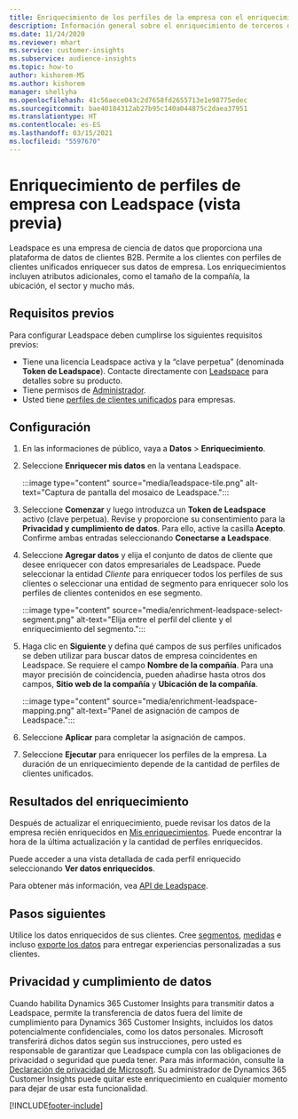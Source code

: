 ```yaml
---
title: Enriquecimiento de los perfiles de la empresa con el enriquecimiento de terceros de Leadspace
description: Información general sobre el enriquecimiento de terceros de Leadspace.
ms.date: 11/24/2020
ms.reviewer: mhart
ms.service: customer-insights
ms.subservice: audience-insights
ms.topic: how-to
author: kishorem-MS
ms.author: kishorem
manager: shellyha
ms.openlocfilehash: 41c56aece043c2d7658fd2655713e1e98775edec
ms.sourcegitcommit: bae40184312ab27b95c140a044875c2daea37951
ms.translationtype: HT
ms.contentlocale: es-ES
ms.lasthandoff: 03/15/2021
ms.locfileid: "5597670"
---
```

# <a name="enrichment-of-company-profiles-with-leadspace-preview"></a>Enriquecimiento de perfiles de empresa con Leadspace (vista previa)

Leadspace es una empresa de ciencia de datos que proporciona una plataforma de datos de clientes B2B. Permite a los clientes con perfiles de clientes unificados enriquecer sus datos de empresa. Los enriquecimientos incluyen atributos adicionales, como el tamaño de la compañía, la ubicación, el sector y mucho más.

## <a name="prerequisites"></a>Requisitos previos

Para configurar Leadspace deben cumplirse los siguientes requisitos previos:

- Tiene una licencia Leadspace activa y la “clave perpetua” (denominada **Token de Leadspace**). Contacte directamente con [Leadspace](https://www.leadspace.com/products/leadspace-on-demand/) para detalles sobre su producto.
- Tiene permisos de [Administrador](permissions.md#administrator).
- Usted tiene [perfiles de clientes unificados](customer-profiles.md) para empresas.

## <a name="configuration"></a>Configuración

1. En las informaciones de público, vaya a **Datos** > **Enriquecimiento**.

1. Seleccione **Enriquecer mis datos** en la ventana Leadspace.

   :::image type="content" source="media/leadspace-tile.png" alt-text="Captura de pantalla del mosaico de Leadspace.":::

1. Seleccione **Comenzar** y luego introduzca un **Token de Leadspace** activo (clave perpetua). Revise y proporcione su consentimiento para la **Privacidad y cumplimiento de datos**. Para ello, active la casilla **Acepto**. Confirme ambas entradas seleccionando **Conectarse a Leadspace**.

1. Seleccione **Agregar datos** y elija el conjunto de datos de cliente que desee enriquecer con datos empresariales de Leadspace. Puede seleccionar la entidad *Cliente* para enriquecer todos los perfiles de sus clientes o seleccionar una entidad de segmento para enriquecer solo los perfiles de clientes contenidos en ese segmento.

   :::image type="content" source="media/enrichment-leadspace-select-segment.png" alt-text="Elija entre el perfil del cliente y el enriquecimiento del segmento.":::

1. Haga clic en **Siguiente** y defina qué campos de sus perfiles unificados se deben utilizar para buscar datos de empresa coincidentes en Leadspace. Se requiere el campo **Nombre de la compañía**. Para una mayor precisión de coincidencia, pueden añadirse hasta otros dos campos, **Sitio web de la compañía** y **Ubicación de la compañía**.

   :::image type="content" source="media/enrichment-leadspace-mapping.png" alt-text="Panel de asignación de campos de Leadspace.":::
   
1. Seleccione **Aplicar** para completar la asignación de campos.

1. Seleccione **Ejecutar** para enriquecer los perfiles de la empresa. La duración de un enriquecimiento depende de la cantidad de perfiles de clientes unificados.

## <a name="enrichment-results"></a>Resultados del enriquecimiento

Después de actualizar el enriquecimiento, puede revisar los datos de la empresa recién enriquecidos en [Mis enriquecimientos](enrichment-hub.md). Puede encontrar la hora de la última actualización y la cantidad de perfiles enriquecidos.

Puede acceder a una vista detallada de cada perfil enriquecido seleccionando **Ver datos enriquecidos**.

Para obtener más información, vea [API de Leadspace](https://support.leadspace.com/hc/en-us/sections/201997649-API).

## <a name="next-steps"></a>Pasos siguientes

Utilice los datos enriquecidos de sus clientes. Cree [segmentos](segments.md), [medidas](measures.md) e incluso [exporte los datos](export-destinations.md) para entregar experiencias personalizadas a sus clientes.

## <a name="data-privacy-and-compliance"></a>Privacidad y cumplimiento de datos

Cuando habilita Dynamics 365 Customer Insights para transmitir datos a Leadspace, permite la transferencia de datos fuera del límite de cumplimiento para Dynamics 365 Customer Insights, incluidos los datos potencialmente confidenciales, como los datos personales. Microsoft transferirá dichos datos según sus instrucciones, pero usted es responsable de garantizar que Leadspace cumpla con las obligaciones de privacidad o seguridad que pueda tener. Para más información, consulte la [Declaración de privacidad de Microsoft](https://go.microsoft.com/fwlink/?linkid=396732).
Su administrador de Dynamics 365 Customer Insights puede quitar este enriquecimiento en cualquier momento para dejar de usar esta funcionalidad.


[!INCLUDE[footer-include](../includes/footer-banner.md)]